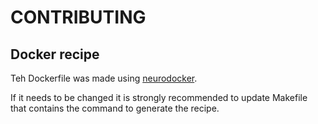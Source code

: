 # CONTRIBUTING

## Docker recipe

Teh Dockerfile was made using
[neurodocker](https://github.com/ReproNim/neurodocker).

If it needs to be changed it is strongly recommended to update Makefile that
contains the command to generate the recipe.
